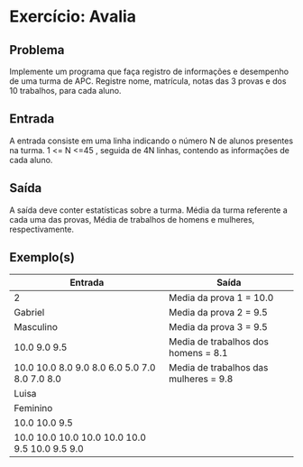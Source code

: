 Exercício: Avalia
=================


Problema
--------

Implemente um programa que faça registro de informações e desempenho de uma turma de APC. Registre nome, matrícula, notas das 3 provas e dos 10 trabalhos, para cada aluno.


Entrada
-------

A entrada consiste em uma linha indicando o número N de alunos presentes na turma.  1 <= N <=45 , seguida de 4N linhas, contendo as informações de cada aluno.


Saída
-----

A saída deve conter estatísticas sobre a turma. Média da turma referente a cada uma das provas, Média de trabalhos de homens e mulheres, respectivamente. 

Exemplo(s)
----------

| Entrada                                        | Saída                                 |
|------------------------------------------------|---------------------------------------|
| 2                                              | Media da prova 1 = 10.0               |
| Gabriel                                        | Media da prova 2 = 9.5                | 
| Masculino                                      | Media da prova 3 = 9.5                |
| 10.0 9.0 9.5                                   | Media de trabalhos dos homens = 8.1   |
| 10.0 10.0 8.0 9.0 8.0 6.0 5.0 7.0 8.0 7.0 8.0  | Media de trabalhos das mulheres = 9.8 |
| Luisa                                          |                                       |
| Feminino                                       |                                       |
| 10.0 10.0 9.5                                  |                                       |
| 10.0 10.0 10.0 10.0 10.0 10.0 9.5 10.0 9.5 9.0 |                                       |
